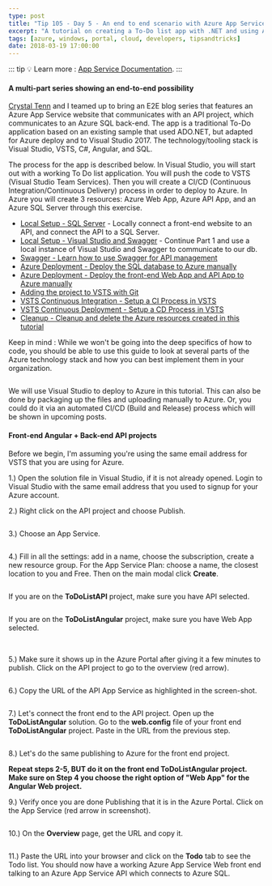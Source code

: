 ```yaml
---
type: post
title: "Tip 105 - Day 5 - An end to end scenario with Azure App Service, API Apps, SQL, VSTS and CI/CD"
excerpt: "A tutorial on creating a To-Do list app with .NET and using Azure App Service, API Apps, SQL, VSTS and CI/CD"
tags: [azure, windows, portal, cloud, developers, tipsandtricks]
date: 2018-03-19 17:00:00
---
```


::: tip
:bulb: Learn more : [App Service Documentation](https://docs.microsoft.com/azure/app-service?WT.mc_id=docs-azuredevtips-micrum).
:::

#### A multi-part series showing an end-to-end possibility

[Crystal Tenn](https://www.linkedin.com/in/crystal-tenn-6a0b9b67/) and I teamed up to bring an E2E blog series that features an Azure App Service website that communicates with an API project, which communicates to an Azure SQL back-end. The app is a traditional To-Do application based on an existing sample that used ADO.NET, but adapted for Azure deploy and to Visual Studio 2017. The  technology/tooling stack is Visual Studio, VSTS, C#, Angular, and SQL. 

The process for the app is described below. In Visual Studio, you will start out with a working To Do list application. You will push the code to VSTS (Visual Studio Team Services). Then you will create a CI/CD (Continuous Integration/Continuous Delivery) process in order to deploy to Azure. In Azure you will create 3 resources: Azure Web App, Azure API App, and an Azure SQL Server through this exercise. 

* [Local Setup - SQL Server](https://microsoft.github.io/AzureTipsAndTricks/blog/tip101.html) - Locally connect a front-end website to an API, and connect the API to a SQL Server. 
* [Local Setup - Visual Studio and Swagger](https://microsoft.github.io/AzureTipsAndTricks/blog/tip102.html) - Continue Part 1 and use a local instance of Visual Studio and Swagger to communicate to our db.
* [Swagger - Learn how to use Swagger for API management](https://microsoft.github.io/AzureTipsAndTricks/blog/tip103.html)
* [Azure Deployment - Deploy the SQL database to Azure manually](https://microsoft.github.io/AzureTipsAndTricks/blog/tip104.html)
* [Azure Deployment - Deploy the front-end Web App and API App to Azure manually](https://microsoft.github.io/AzureTipsAndTricks/blog/tip105.html)
* [Adding the project to VSTS with Git](https://microsoft.github.io/AzureTipsAndTricks/blog/tip107.html) 
* [VSTS Continuous Integration - Setup a CI Process in VSTS](https://microsoft.github.io/AzureTipsAndTricks/blog/tip108.html) 
* [VSTS Continuous Deployment - Setup a CD Process in VSTS](https://microsoft.github.io/AzureTipsAndTricks/blog/tip109.html) 
* [Cleanup - Cleanup and delete the Azure resources created in this tutorial](https://microsoft.github.io/AzureTipsAndTricks/blog/tip110.html)

Keep in mind : While we won't be going into the deep specifics of how to code, you should be able to use this guide to look at several parts of the Azure technology stack and how you can best implement them in your organization. 

<img :src="$withBase('/files/todolist-diagram.png')">


We will use Visual Studio to deploy to Azure in this tutorial. This can also be done by packaging up the files and uploading manually to Azure. Or, you could do it via an automated CI/CD (Build and Release) process which will be shown in upcoming posts. 

#### Front-end Angular + Back-end API projects

Before we begin, I'm assuming you're using the same email address for VSTS that you are using for Azure. 

1.) Open the solution file in Visual Studio, if it is not already opened. Login to Visual Studio with the same email address that you used to signup for your Azure account. 

2.)  Right click on the API project and choose Publish.

<img :src="$withBase('/files/e2e-08.png')"> 

3.) Choose an App Service.

<img :src="$withBase('/files/e2e-09.png')"> 

4.) Fill in all the settings: add in a name, choose the subscription, create a new resource group. For the App Service Plan: choose a name, the closest location to you and Free. Then on the main modal click **Create**. 

<img :src="$withBase('/files/e2e-10-1.png')"> 

If you are on the **ToDoListAPI** project, make sure you have API selected. 

<img :src="$withBase('/files/e2e-18.png')">

If you are on the **ToDoListAngular** project, make sure you have Web App selected. 

<img :src="$withBase('/files/e2e-19.png')"> 

<img :src="$withBase('/files/e2e-11.png')"> 

5.) Make sure it shows up in the Azure Portal after giving it a few minutes to publish. Click on the API project to go to the overview (red arrow).

<img :src="$withBase('/files/e2e-12.png')"> 

6.) Copy the URL of the API App Service as highlighted in the screen-shot. 

<img :src="$withBase('/files/e2e-13.png')">

7.) Let's connect the front end to the API project.  Open up the **ToDoListAngular** solution.  Go to the **web.config** file of your front end **ToDoListAngular** project. Paste in the URL from the previous step. 

<img :src="$withBase('/files/e2e-14.png')">

8.) Let's do the same publishing to Azure for the front end project.  

**Repeat steps 2-5, BUT do it on the front end ToDoListAngular project. Make sure on Step 4 you choose the right option of "Web App" for the Angular Web project.**

9.) Verify once you are done Publishing that it is in the Azure Portal.  Click on the App Service (red arrow in screenshot). 

<img :src="$withBase('/files/e2e-15.png')">

10.) On the **Overview** page, get the URL and copy it. 

<img :src="$withBase('/files/e2e-16.png')">

11.) Paste the URL into your browser and click on the **Todo** tab to see the Todo list. You should now have a working Azure App Service Web  front end talking to an Azure App Service API which connects to Azure SQL. 

<img :src="$withBase('/files/e2e-17.png')">

